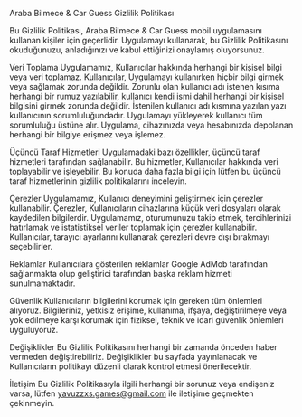 Araba Bilmece & Car Guess Gizlilik Politikası

Bu Gizlilik Politikası, Araba Bilmece & Car Guess mobil uygulamasını kullanan kişiler için geçerlidir. Uygulamayı kullanarak, bu Gizlilik Politikasını okuduğunuzu, anladığınızı ve kabul ettiğinizi onaylamış oluyorsunuz.

Veri Toplama
Uygulamamız, Kullanıcılar hakkında herhangi bir kişisel bilgi veya veri toplamaz. Kullanıcılar, Uygulamayı kullanırken hiçbir bilgi girmek veya sağlamak zorunda değildir. Zorunlu olan kullanıcı adı istenen kısıma herhangi bir rumuz yazılabilir, kullanıcı kendi ismi dahil herhangi bir kişisel bilgisini girmek zorunda değildir. İstenilen kullanıcı adı kısmına yazılan yazı kullanıcının sorumluluğundadır. Uygulamayı yükleyerek kullanıcı tüm sorumluluğu üstüne alır. Uygulama, cihazınızda veya hesabınızda depolanan herhangi bir bilgiye erişmez veya işlemez.

Üçüncü Taraf Hizmetleri
Uygulamadaki bazı özellikler, üçüncü taraf hizmetleri tarafından sağlanabilir. Bu hizmetler, Kullanıcılar hakkında veri toplayabilir ve işleyebilir. Bu konuda daha fazla bilgi için lütfen bu üçüncü taraf hizmetlerinin gizlilik politikalarını inceleyin.

Çerezler
Uygulamamız, Kullanıcı deneyimini geliştirmek için çerezler kullanabilir. Çerezler, Kullanıcıların cihazlarına küçük veri dosyaları olarak kaydedilen bilgilerdir. Uygulamamız, oturumunuzu takip etmek, tercihlerinizi hatırlamak ve istatistiksel veriler toplamak için çerezler kullanabilir. Kullanıcılar, tarayıcı ayarlarını kullanarak çerezleri devre dışı bırakmayı seçebilirler.

Reklamlar
Kullanıcılara gösterilen reklamlar Google AdMob tarafından sağlanmakta olup geliştirici tarafından başka reklam hizmeti sunulmamaktadır.

Güvenlik
Kullanıcıların bilgilerini korumak için gereken tüm önlemleri alıyoruz. Bilgileriniz, yetkisiz erişime, kullanıma, ifşaya, değiştirilmeye veya yok edilmeye karşı korumak için fiziksel, teknik ve idari güvenlik önlemleri uyguluyoruz.

Değişiklikler
Bu Gizlilik Politikasını herhangi bir zamanda önceden haber vermeden değiştirebiliriz. Değişiklikler bu sayfada yayınlanacak ve Kullanıcıların politikayı düzenli olarak kontrol etmesi önerilecektir.

İletişim
Bu Gizlilik Politikasıyla ilgili herhangi bir sorunuz veya endişeniz varsa, lütfen yavuzzxs.games@gmail.com ile iletişime geçmekten çekinmeyin.
